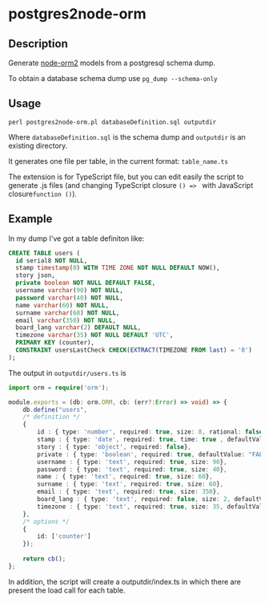 postgres2node-orm
============

Description
-------------

Generate [node-orm2](https://github.com/dresende/node-orm2) models from a postgresql schema dump.

To obtain a database schema dump use `pg_dump --schema-only`

Usage
-------

```shell
perl postgres2node-orm.pl databaseDefinition.sql outputdir
```

Where `databaseDefinition.sql` is the schema dump and `outputdir` is an existing directory.

It generates one file per table, in the current format: `table_name.ts`

The extension is for TypeScript file, but you can edit easily the script to generate .js files (and changing TypeScript closure `() => ` with  JavaScript closure`function ()`).

Example
----------

In my dump I've got a table definiton like:

```SQL
CREATE TABLE users (
  id serial8 NOT NULL,
  stamp timestamp(0) WITH TIME ZONE NOT NULL DEFAULT NOW(),
  story json,
  private boolean NOT NULL DEFAULT FALSE,
  username varchar(90) NOT NULL,
  password varchar(40) NOT NULL,
  name varchar(60) NOT NULL,
  surname varchar(60) NOT NULL,
  email varchar(350) NOT NULL,
  board_lang varchar(2) DEFAULT NULL,
  timezone varchar(35) NOT NULL DEFAULT 'UTC',
  PRIMARY KEY (counter),
  CONSTRAINT usersLastCheck CHECK(EXTRACT(TIMEZONE FROM last) = '0') 
);
```

The output in `outputdir/users.ts` is
```TypeScript
import orm = require('orm');

module.exports = (db: orm.ORM, cb: (err?:Error) => void) => {
    db.define("users",
    /* definition */
    {
        id : { type: 'number', required: true, size: 8, rational: false},
        stamp : { type: 'date', required: true, time: true , defaultValue: "NOW()"},
        story : { type: 'object', required: false},
        private : { type: 'boolean', required: true, defaultValue: "FALSE"},
        username : { type: 'text', required: true, size: 90},
        password : { type: 'text', required: true, size: 40},
        name : { type: 'text', required: true, size: 60},
        surname : { type: 'text', required: true, size: 60},
        email : { type: 'text', required: true, size: 350},
        board_lang : { type: 'text', required: false, size: 2, defaultValue: "NULL"},
        timezone : { type: 'text', required: true, size: 35, defaultValue: "UTC"}    
    },
    /* options */
    {
        id: ['counter']
    });
    
    return cb();
};
```

In addition, the script will create a outputdir/index.ts in which there are present the load call for each table.
